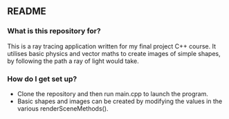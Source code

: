 ## README ##

### What is this repository for? ###

This is a ray tracing application written for my final project C++ course.  It utilises basic physics and vector maths to create images of simple shapes, by following the path a ray of light would take.

### How do I get set up? ###

* Clone the repository and then run main.cpp to launch the program.
* Basic shapes and images can be created by modifying the values in the various renderSceneMethods().

